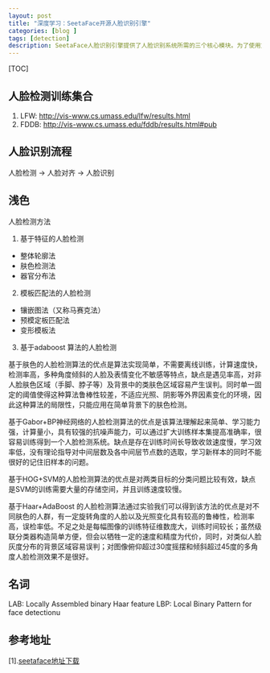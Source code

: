 ```yaml
---
layout: post
title: "深度学习：SeetaFace开源人脸识别引擎"
categories: [blog ]
tags: [detection]
description: SeetaFace人脸识别引擎提供了人脸识别系统所需的三个核心模块。为了使用方便，决定使用swig编译python接口进行使用。
---
```

[TOC] 

## 人脸检测训练集合

1. LFW: http://vis-www.cs.umass.edu/lfw/results.html
2. FDDB: http://vis-www.cs.umass.edu/fddb/results.html#pub

## 人脸识别流程

人脸检测 -> 人脸对齐 -> 人脸识别

##  浅色

人脸检测方法
1. 基于特征的人脸检测
* 整体轮廓法
* 肤色检测法
* 器官分布法
2. 模板匹配法的人脸检测
* 镶嵌图法（又称马赛克法）
* 预模定板匹配法
* 变形模板法
3. 基于adaboost 算法的人脸检测

基于肤色的人脸检测算法的优点是算法实现简单，不需要离线训练，计算速度快，检测率高，多种角度倾斜的人脸及表情变化不敏感等特点，缺点是遇见率高，对非人脸肤色区域（手脚、脖子等）及背景中的类肤色区域容易产生误判。同时单一固定的阈值使得这种算法鲁棒性较差，不适应光照、阴影等外界因素变化的环境，因此这种算法的局限性，只能应用在简单背景下的肤色检测。

基于Gabor+BP神经网络的人脸检测算法的优点是该算法理解起来简单、学习能力强，计算量小，具有较强的抗噪声能力，可以通过扩大训练样本集提高准确率，很容易训练得到一个人脸检测系统。缺点是存在训练时间长导致收敛速度慢，学习效率低，没有理论指导对中间层数及各中间层节点数的选取，学习新样本的同时不能很好的记住旧样本的问题。

基于HOG+SVM的人脸检测算法的优点是对两类目标的分类问题比较有效，缺点是SVM的训练需要大量的存储空间，并且训练速度较慢。

基于Haar+AdaBoost 的人脸检测算法通过实验我们可以得到该方法的优点是对不同肤色的人群，有一定旋转角度的人脸以及光照变化具有较高的鲁棒性，检测率高，误检率低。不足之处是每幅图像的训练特征维数庞大，训练时间较长；虽然级联分类器构造简单方便，但会以牺牲一定的速度和精度为代价，同时，对类似人脸灰度分布的背景区域容易误判；对图像俯仰超过30度摇摆和倾斜超过45度的多角度人脸检测效果不是很好。

## 名词

LAB: Locally Assembled binary Haar feature
LBP: Local Binary Pattern for face detectionu

## 参考地址
[1].[seetaface地址下载](https://github.com/seetaface/SeetaFaceEngine)
